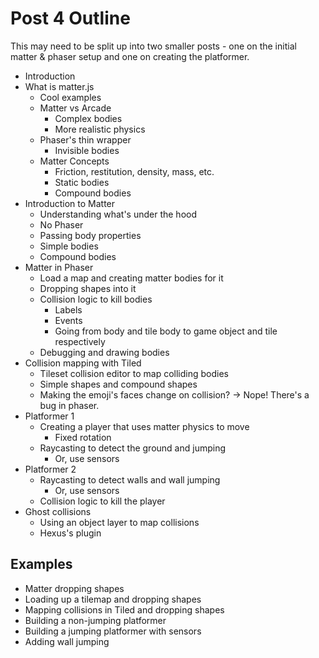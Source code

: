 # Post 4 Outline

This may need to be split up into two smaller posts - one on the initial matter & phaser setup and one on creating the platformer.

- Introduction
- What is matter.js
  - Cool examples
  - Matter vs Arcade
    - Complex bodies
    - More realistic physics
  - Phaser's thin wrapper
    - Invisible bodies
  - Matter Concepts
    - Friction, restitution, density, mass, etc.
    - Static bodies
    - Compound bodies
- Introduction to Matter
  - Understanding what's under the hood
  - No Phaser
  - Passing body properties
  - Simple bodies
  - Compound bodies
- Matter in Phaser
  - Load a map and creating matter bodies for it
  - Dropping shapes into it
  - Collision logic to kill bodies
    - Labels
    - Events
    - Going from body and tile body to game object and tile respectively
  - Debugging and drawing bodies
- Collision mapping with Tiled
  - Tileset collision editor to map colliding bodies
  - Simple shapes and compound shapes
  - Making the emoji's faces change on collision? -> Nope! There's a bug in phaser.
- Platformer 1
  - Creating a player that uses matter physics to move
    - Fixed rotation
  - Raycasting to detect the ground and jumping
    - Or, use sensors
- Platformer 2
  - Raycasting to detect walls and wall jumping
    - Or, use sensors
  - Collision logic to kill the player
- Ghost collisions
  - Using an object layer to map collisions
  - Hexus's plugin

## Examples

- Matter dropping shapes
- Loading up a tilemap and dropping shapes
- Mapping collisions in Tiled and dropping shapes
- Building a non-jumping platformer
- Building a jumping platformer with sensors
- Adding wall jumping
